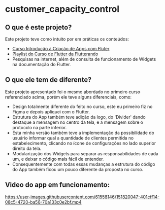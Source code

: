 # customer_capacity_control

## O que é este projeto?
Este projeto teve como intuito por em práticas os conteúdos:
* [Curso Introdução à Criação de Apps com Fluter](https://www.startto.dev/courses/flutter001)
* [Playlist do Curso de Flutter da Flutterando](https://www.youtube.com/watch?v=Wdn6peqH9ZQ&list=PLlBnICoI-g-fuy5jZiCufhFip1BlBswI7)
* Pesquisas na internet, além de consulta de funcionamento de Widgets na documentação do Flutter.

## O que ele tem de diferente?
Este projeto apresentado foi o mesmo abordado no primeiro curso referenciado acima, porém ele teve alguns diferenciais, como:
* Design totalmente diferente do feito no curso, este eu primeiro fiz no Figma e depois apliquei com o Flutter.
* Estrutura do App também teve adição da logo, do 'Divider' dando destaque a mensagem no centro da tela, e a mensagem sobre o protocolo na parte inferior.
* Esta minha versão também teve a implementação da possibilidade do usuário informar qual a quantidade de clientes permitida no estabelecimento, clicando no ícone de configurações no lado superior direito da tela.
* Modularização dos Widgets para separar as responsabilidades de cada um, e deixar o código mais fácil de entender.
* Consequentemente com todas essas mudanças a estrutura do código do App também ficou um pouco diferente da proposta no curso.

## Video do app em funcionamento:

https://user-images.githubusercontent.com/61558146/151820047-401cff14-08c5-4720-ba56-70a133c0e2bf.mp4

